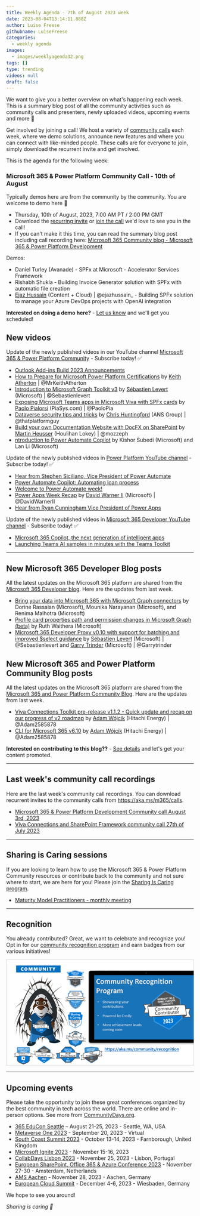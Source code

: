 ```yaml
---
title: Weekly Agenda - 7th of August 2023 week
date: 2023-08-04T13:14:11.888Z
author: Luise Freese
githubname: LuiseFreese
categories:
  - weekly agenda
images:
  - images/weeklyagenda32.png
tags: []
type: trending
videos: null
draft: false
---
```


We want to give you a better overview on what's happening each week. This is a summary blog post of all the community activities such as community calls and presenters, newly uploaded videos, upcoming events and more 🚀

Get involved by joining a call! We host a variety of [community calls](https://aka.ms/community/calls) each week, where we demo solutions, announce new features and where you can connect with like-minded people. These calls are for everyone to join, simply download the recurrent invite and get involved.

This is the agenda for the following week:

### Microsoft 365 & Power Platform Community Call - 10th of August

Typically demos here are from the community by the community. You are welcome to demo here 👋

* Thursday, 10th of August, 2023, 7:00 AM PT / 2:00 PM GMT
* Download the [recurring invite](https://aka.ms/spdev-sig-call) or [join the call](https://aka.ms/spdev-sig-call-join) we'd love to see you in the call!
* If you can't make it this time, you can read the summary blog post including call recording here: [Microsoft 365 Community blog - Microsoft 365 & Power Platform Development](https://pnp.github.io/blog/categories/microsoft-365-and-power-platform-development-community-call/)

Demos: 

* Daniel Turley (Avanade) - SPFx at Microsoft - Accelerator Services Framework
* Rishabh Shukla - Building Invoice Generator solution with SPFx with automatic file creation
* [Ejaz Hussain](https://twitter.com/ejazhussain_) (Content + Cloud) | @ejazhussain_ - Building SPFx solution to manage your Azure DevOps projects with OpenAI integration



**Interested on doing a demo here?** - [Let us know](https://aka.ms/community/request/demo) and we'll get you scheduled! 


## New videos 

Update of the newly published videos in our YouTube channel [Microsoft 365 & Power Platform Community](https://www.youtube.com/channel/UC_mKdhw-V6CeCM7gTo_Iy7w) - Subscribe today! ✅

* [Outlook Add-ins Build 2023 Announcements](https://www.youtube.com/watch?v=_MP3nOjByEE&t=14s)
* [How to Prepare for Microsoft Power Platform Certifications](https://www.youtube.com/watch?v=lWj6Ujj9C1Q&t=3s) by [Keith Atherton](https://twitter.com/MrKeithAtherton) | @MrKeithAtherton
* [Introduction to Microsoft Graph Toolkit v3](https://www.youtube.com/watch?v=QJwfnTDr0S4&t=5s) by [Sébastien Levert](https://twitter.com/sebastienlevert) (Microsoft) | @Sebastienlevert
* [Exposing Microsoft Teams apps in Microsoft Viva with SPFx cards](https://www.youtube.com/watch?v=MN0d6O3SyBQ) by [Paolo Pialorsi](https://twitter.com/PaoloPia) (PiaSys.com) | @PaoloPia
* [Dataverse security tips and tricks](https://www.youtube.com/watch?v=yAcZWSvR0WE&t=9s) by [Chris Huntingford](https://twitter.com/thatplatformguy) (ANS Group) | @thatplatformguy
* [Build your own Documentation Website with DocFX on SharePoint](https://www.youtube.com/watch?v=1g5G-YHGOG0) by [Martin Heusser](https://twitter.com/mozzeph) (Houlihan Lokey) | @mozzeph
* [ntroduction to Power Automate Copilot](https://www.youtube.com/watch?v=ss8PaRGbUkM) by Kishor Subedi (Microsoft) and Lan Li (Microsoft) 

Update of the newly published videos in [Power Platform YouTube channel](https://www.youtube.com/@mspowerplatform) - Subscribe today! ✅

* [Hear from Stephen Siciliano, Vice President of Power Automate](https://www.youtube.com/watch?v=G69YcKe9Bm4)
* [Power Automate Copilot: Automating loan process](https://www.youtube.com/watch?v=lp2ILioVhmg)
* [Welcome to Power Automate week!](https://www.youtube.com/watch?v=w0i0ypuQa0U)
* [Power Apps Week Recap](https://www.youtube.com/watch?v=WDHdo-kGCr4) by  [David Warner II](https://twitter.com/DavidWarnerII) (Microsoft) | @DavidWarnerII
* [Hear from Ryan Cunningham Vice President of Power Apps](https://www.youtube.com/watch?v=tY7MH31dhdU)

Update of the newly published videos in [Microsoft 365 Developer YouTube channel](https://www.youtube.com/@Microsoft365Developer) - Subscribe today! ✅

* [Microsoft 365 Copilot, the next generation of intelligent apps](https://www.youtube.com/watch?v=NaA1VXZk1ps)
* [Launching Teams AI samples in minutes with the Teams Toolkit](https://www.youtube.com/watch?v=oj3jr9OJfR0&t=48s)

---

## New Microsoft 365 Developer Blog posts

All the latest updates on the Microsoft 365 platform are shared from the [Microsoft 365 Developer blog](https://devblogs.microsoft.com/microsoft365dev/). Here are the updates from last week.

* [Bring your data into Microsoft 365 with Microsoft Graph connectors](https://devblogs.microsoft.com/microsoft365dev/bring-your-data-into-microsoft-365-with-microsoft-graph-connectors/) by Dorine Rassaian (Microsoft), Mounika Narayanan (Microsoft), and Renima Malhotra (Microsoft)
* [Profile card properties path and permission changes in Microsoft Graph (beta)](https://devblogs.microsoft.com/microsoft365dev/profile-card-properties-path-and-permission-changes-in-microsoft-graph-beta/) by Ruth Waithera (Microsoft)
* [Microsoft 365 Developer Proxy v0.10 with support for batching and improved $select guidance](https://devblogs.microsoft.com/microsoft365dev/microsoft-365-developer-proxy-v0-10-with-support-for-batching-and-improved-select-guidance/) by [Sébastien Levert](https://twitter.com/sebastienlevert) (Microsoft) | @Sebastienlevert and [Garry Trinder](https://twitter.com/garrytrinder) (Microsoft) | @Garrytrinder

## New Microsoft 365 and Power Platform Community Blog posts

All the latest updates on the Microsoft 365 platform are shared from the [Microsoft 365 and Power Platform Community Blog](https://pnp.github.io/blog/). Here are the updates from last week.

* [Viva Connections Toolkit pre-release v1.1.2 - Quick update and recap on our progress of v2 roadmap](https://pnp.github.io/blog/post/viva-connections-toolkit-vscode-v-1-1-2-prerelease/) by [Adam Wójcik](https://twitter.com/Adam25858782) (Hitachi Energy) | @Adam2585878
* [CLI for Microsoft 365 v6.10](https://pnp.github.io/blog/cli-for-microsoft-365/cli-for-microsoft-365-v6-10/) by [Adam Wójcik](https://twitter.com/Adam25858782) (Hitachi Energy) | @Adam2585878


**Interested on contributing to this blog??** - [See details](https://pnp.github.io/blog/post/contribute-blog/) and let's get your content promoted.

---

## Last week's community call recordings

Here are the last week's community call recordings. You can download recurrent invites to the community calls from https://aka.ms/m365/calls.

* [Microsoft 365 & Power Platform Development Community call August 3rd, 2023](https://www.youtube.com/watch?v=sfWgp92HbVk&t=3142s)
* [Viva Connections and SharePoint Framework community call 27th of July 2023](https://www.youtube.com/watch?v=LaBE1HYWTgk)

---

## Sharing is Caring sessions

If you are looking to learn how to use the Microsoft 365 & Power Platform Community resources or contribute back to the community and not sure where to start, we are here for you! Please join the [Sharing Is Caring program](https://pnp.github.io/sharing-is-caring/).

* [Maturity Model Practitioners - monthly meeting](https://aka.ms/mm4m365/invite)

---

## Recognition

You already contributed? Great, we want to celebrate and recognize you! Opt in for our [community recognition program](https://pnp.github.io/recognitionprogram/) and earn badges from our various initiatives! 

![together-221201.png](images/community-recognization-program.png)

---

## Upcoming events

Please take the opportunity to join these great conferences organized by the best community in tech across the world. There are online and in-person options. See more from [CommunityDays.org](https://www.communitydays.org/).

* [365 EduCon Seattle](https://365educon.com/Seattle/) – August 21-25, 2023 - Seattle, WA, USA
* [Metaverse One 2023](https://www.communitydays.org/event/2023-09-20/metaverse-one-2023) - September 20, 2023 - Virtual
* [South Coast Summit 2023](https://www.southcoastsummit.com/) - October 13-14, 2023 - Farnborough, United Kingdom
* [Microsoft Ignite 2023](https://ignite.microsoft.com/) - November 15-16, 2023
* [CollabDays Lisbon 2023](https://www.collabdays.org/2023-lisbon/) - November 25, 2023 - Lisbon, Portugal
* [European SharePoint, Office 365 & Azure Conference 2023](https://www.sharepointeurope.com/) - November 27-30 - Amsterdam, Netherlands
* [AMS Aachen](https://www.communitydays.org/event/2023-11-28/ams-aachen) - November 28, 2023 - Aachen, Germany
* [European Cloud Summit](https://www.cloudsummit.eu/) - December 4-6, 2023 - Wiesbaden, Germany

We hope to see you around!

_Sharing is caring 🧡_
